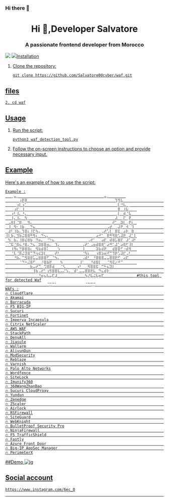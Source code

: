 ### Hi there 👋

<!--
**Black pregnancy/S1lvatore** is a ✨ _special_ ✨ repository because its `README.md` (this file) appears>

Here are some ideas to get you started:

- 🔭 I’m currently working on ...
- 🌱 I’m currently learning ...
- 👯 I’m looking to collaborate on ...
- 🤔 I’m looking for help with ...
- 💬 Ask me about ...
- 📫 How to reach me: ...
- 😄 Pronouns: ...
- ⚡ Fun fact: ...
-->


<h1 align="center">Hi 👋,Developer Salvatore</h1>
<h3 align="center">A passionate frontend developer from Morocco</h3>


<p align="left"> <img src="https://komarev.com/ghpvc/?username=akashblackhat&label=Profile%20views&color=>

<p align="left"> <a href="https://twitter.com/" target="blank"><img src="https://img.shields.io/twitter/f>
##about 

this tools for detect firewall on website 

## Installation

1. Clone the repository:

    ```
    git clone https://github.com/Salvatore00cyber/waf.git
    ```
## files
  ```
2. cd waf
   ```
## Usage

1. Run the script:

    ```
    python3 waf_detection_tool.py
    ```

2. Follow the on-screen instructions to choose an option and provide necessary input.

## Example

Here's an example of how to use the script:
```
Example :
⠀⠀⢀⣤⡀⠀⠀⠀⠀⠀⠀⠀⠀⠀⠀⠀⠀⠀⠀⠀⠀⠀⠀⠀⠀⠀⠀⠀⠀⠀⠀⠀⠀⠀⠀⠀⣤⡀⠀⠀⠀⠀⠀⠀
⠀⠀⠀⠀⠀⣰⠟⡿⠀⠀⠀⠀⠀⠀⠀⠀⠀⠀⠀⠀⠀⠀⠀⠀⠀⠀⠀⠀⠀⠀⠀⠀⠀⠀⠀⠀⠀⠀⠀⠀⢹⡻⣧⠀⠀⠀⠀⠀                                                          ⠀⠀⠀⠀⣰⡇⢰⠁⠀⠀⠀⠀⠀⠀⠀⠀⠀⠀⠀⠀⠀⠀⠀⠀⠀⠀⠀⠀⠀⠀⠀⠀⠀⠀⠀⠀⠀⠀⠀⠀⠀⣇⠘⣧⠀⡀⠀⠀                                                          ⠀⠀⠀⣰⡏⠀⢸⠀⠀⠀⠀⠀⠀⠀⠀⠀⠀⠀⠀⠀⠀⠀⠀⠀⠀⠀⠀⠀⠀⠀⠀⠀⠀⠀⠀⠀⠀⠀⠀⠀⠀⣿⠀⢸⣧⠀⠀⠀
⠀⠀⢰⠃⢸⠄⠘⡄⠀⠀⠀⠀⠀⠀⠀⠀⠀⠀⠀⠀⠀⠀⠀⠀⠀⠀⠀⠀⠀⠀⠀⠀⠀⠀⠀⠀⠀⠀⠀⠀⢀⡇⠀⢾⠈⣧⠀⠀                                                          ⠀⠀⢸⡄⢸⣄⠀⢳⡀⠀⠀⠀⠀⠀⠀⠀⠀⠀⠀⠀⠀⠀⠀⠀⠀⠀⠀⠀⠀⠀⠀⠀⠀⠀⠀⠀⠀⠀⠀⠀⡼⠀⢀⡏⢀⣟⠀⠀                                                          ⠀⢠⠿⡇⠈⣿⡀⠀⠻⡄⠀⠀⠀⠀⠀⠀⠀⠀⠀⠀⠀⠀⠀⠀⠀⠀⠀⠀⠀⠀⠀⠀⠀⠀⠀⠀⠀⠀⢀⡞⠁⠀⣽⠇⢀⡟⡆⠀
⠀⢸⠀⢻⠂⠸⣷⡀⠀⠙⣦⠀⠀⠀⠀⠀⠀⠀⠀⠀⠀⠀⠀⠀⠀⠀⠀⠀⠀⠀⠀⠀⠀⠀⠀⠀⠀⣠⠞⠀⢀⣼⡟⠀⡺⠀⣹⠀                                                          ⠀⣼⡃⢸⣷⠄⢹⣿⣆⠸⣏⠳⣄⡀⠀⠀⠀⠀⠀⠀⠀⠀⠀⠀⠀⠀⠀⠀⠀⠀⠀⠀⠀⠀⠀⣠⠞⢡⡇⢀⣿⣯⠀⣴⡗⠀⣿⡀                                                          ⢸⡇⢷⣄⠹⣷⣬⣿⣿⡛⠻⣆⠀⠙⠢⣄⠀⠀⠀⠀⠀⠀⠀⠀⠀⠀⠀⠀⠀⠀⠀⠀⣀⡴⠚⠁⢀⡿⠛⣻⡿⢡⣼⠟⢀⡼⠁⡇
⠀⢳⡀⣷⣄⡸⣿⣮⣿⣷⡀⠙⣶⣄⠀⠈⠑⢦⡀⠀⠀⠀⠀⠀⠀⠀⠀⠀⠀⠀⣠⠞⠁⠀⣀⣴⠏⠀⣾⣿⣥⣿⠏⣀⣼⠁⡼⠃                                                          ⠀⠈⣯⠈⢿⣦⡘⣿⡄⠙⢦⣀⢽⣿⣿⠶⠄⠀⠹⡄⠀⠀⠀⠀⠀⠀⠀⠀⢠⡞⠁⠠⠶⣾⣿⡿⢁⡴⠛⢁⣼⠁⣴⡿⠋⣸⠇⠀                                                          ⠀⠀⢸⠻⣆⠙⣿⣿⣿⣆⠀⢻⣷⣾⣿⣅⠀⠀⠀⣱⠀⠀⠀⠀⠀⠀⠀⠀⢸⠀⠀⠀⢀⣽⣷⣾⡟⠀⢀⣾⣿⣿⠋⣐⡾⣻⠀⠀
⠀⠀⠈⢧⡈⢿⣬⣽⣿⣉⠙⢲⣮⣽⡇⠀⠀⢀⡞⠃⠀⠀⠀⠀⠀⠀⠀⠀⠈⠳⡆⠀⠀⢰⣿⣵⡶⠚⢉⣹⣟⣡⣼⠏⣠⠃⠀⠀                                                          ⠀⠀⠀⠘⢷⣄⡉⠻⣿⣿⣥⣤⣿⣿⣿⡋⠀⠈⠳⣄⡀⠀⠀⠀⠀⠀⠀⠀⣠⠾⠃⠀⢘⣿⣿⣿⣤⣤⣿⣿⠟⠋⣀⡴⠏⠀⠀⠀                                                          ⠀⠀⠀⠀⠀⠈⠙⠒⢬⡿⠋⠀⠀⣘⣿⣷⡟⠀⠀⠀⢳⠀⠀⠀⠀⠀⠀⣸⠁⠀⠀⢘⣾⣿⣇⡀⠀⠈⢻⡯⠔⠚⠉⠀⠀⠀⠀⠀
⠀⠀⠀⠀⠀⠀⠀⠀⠀⠷⢤⡞⠉⠀⣩⣿⣿⣾⠀⠀⠈⢣⠀⠀⠀⠀⣰⠃⠀⡀⢻⣿⣿⣯⡀⠉⠓⡦⠽⠇⠀⠀⠀⠀⠀⠀⠀⠀                                                          ⠀⠀⠀⠀⠀⠀⠀⠀⠀⠀⠸⣷⣠⠞⠁⣰⠻⣿⣿⡧⠤⢌⣱⠄⠀⢾⡁⠤⢤⡿⣿⠟⢧⠀⠙⣦⣾⡗⠀⠀⠀⠀⠀⠀⠀⠀⠀⠀                                                          ⠀⠀⠀⠀⠀⠀⠀⠀⠀⠀⠀⠀⠘⣶⣦⣧⣤⣏⣼⠀⠀⠀⠀⠀⠀⠀⠀⠀⠀⢳⣜⣧⣬⣧⣶⠏⠀⠀⠀⠀⠀⠀⠀⠀⠀⠀⠀⠀#this tool for detected Waf
⠀⠀⠀⠀⠀⠀⠀⠀⠀⠀⠀⠀⠀⠀⠀⠈⡉⠉⠁⠀⠀⠀⠀⠀⠀⠀⠀⠀⠀⠈⠉⢉⡉⠀⠀⠀⠀⠀⠀⠀⠀⠀⠀⠀⠀⠀⠀⠀                                                                                                                                                                    WAFs :
🔥 Cloudflare                                                                                             🔥 Akamai                                                                                                 🔥 Barracuda
🔥 F5 BIG-IP                                                                                              🔥 Sucuri                                                                                                 🔥 Fortinet
🔥 Imperva Incapsula                                                                                      🔥 Citrix NetScaler                                                                                       🔥 AWS WAF
🔥 StackPath                                                                                              🔥 DenyAll                                                                                                🔥 Jiasule
🔥 Wallarm                                                                                                🔥 AliyunDun                                                                                              🔥 ModSecurity
🔥 Reblaze                                                                                                🔥 Varnish                                                                                                🔥 Palo Alto Networks
🔥 Wordfence                                                                                              🔥 SiteLock                                                                                               🔥 Imunify360
🔥 360WangZhanBao                                                                                         🔥 Sucuri CloudProxy                                                                                      🔥 Yundun                                                                                                 🔥 Zenedge
🔥 ZScaler                                                                                                🔥 Airlock                                                                                                🔥 RSFirewall
🔥 SiteGuard                                                                                              🔥 WebKnight                                                                                              🔥 BulletProof Security Pro
🔥 NinjaFirewall                                                                                          🔥 F5 TrafficShield                                                                                       🔥 Fastly
🔥 Azure Front Door                                                                                       🔥 Big-IP AppSec Manager                                                                                  🔥 PerimeterX
```
##Demo 
<img src="./slvat.png" alt="ig">

## Social account 

```
https://www.instagram.com/6ec_0

```
---
